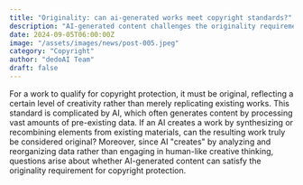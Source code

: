 ```yaml
---
title: "Originality: can ai-generated works meet copyright standards?"
description: "AI-generated content challenges the originality requirement for copyright, as it often synthesizes pre-existing data. Since AI lacks human-like creativity, it's unclear if its works can truly be considered original for legal protection."
date: 2024-09-05T06:00:00Z
image: "/assets/images/news/post-005.jpeg"
category: "Copyright"
author: "dedoAI Team"
draft: false
---
```


For a work to qualify for copyright protection, it must be original, reflecting a certain level of creativity rather than merely replicating existing works. This standard is complicated by AI, which often generates content by processing vast amounts of pre-existing data.
If an AI creates a work by synthesizing or recombining elements from existing materials, can the resulting work truly be considered original? Moreover, since AI "creates" by analyzing and reorganizing data rather than engaging in human-like creative thinking, questions arise about whether AI-generated content can satisfy the originality requirement for copyright protection.
